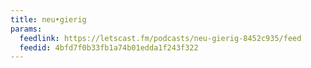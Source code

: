 ```yaml
---
title: neu•gierig
params:
  feedlink: https://letscast.fm/podcasts/neu-gierig-8452c935/feed
  feedid: 4bfd7f0b33fb1a74b01edda1f243f322
---
```

